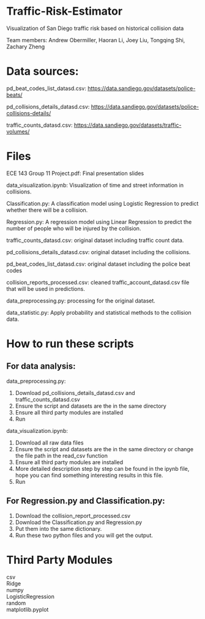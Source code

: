 # Traffic-Risk-Estimator
Visualization of San Diego traffic risk based on historical collision data

Team members: Andrew Obermiller, Haoran Li, Joey Liu, Tongqing Shi, Zachary Zheng

# Data sources:
pd_beat_codes_list_datasd.csv: 	https://data.sandiego.gov/datasets/police-beats/

pd_collisions_details_datasd.csv: https://data.sandiego.gov/datasets/police-collisions-details/

traffic_counts_datasd.csv: https://data.sandiego.gov/datasets/traffic-volumes/

# Files

ECE 143 Group 11 Project.pdf: Final presentation slides

data_visualization.ipynb: Visualization of time and street information in collisions.

Classification.py: A classification model using Logistic Regression to predict whether there will be a collision.  

Regression.py: A regression model using Linear Regression to predict the number of people who will be injured by the collision.  

traffic_counts_datasd.csv: original dataset including traffic count data.  

pd_collisions_details_datasd.csv: original dataset including the collisions.  

pd_beat_codes_list_datasd.csv: original dataset including the police beat codes

collision_reports_processed.csv: cleaned traffic_account_datasd.csv file that will be used in predictions.  

data_preprocessing.py: processing for the original dataset.  

data_statistic.py: Apply probability and statistical methods to the collision data.

# How to run these scripts
## For data analysis:

data_preprocessing.py:
1. Download pd_collisions_details_datasd.csv and traffic_counts_datasd.csv
2. Ensure the script and datasets are the in the same directory
3. Ensure all third party modules are installed
4. Run

data_visualization.ipynb:
1. Download all raw data files
2. Ensure the script and datasets are the in the same directory or change the file path in the read_csv function
3. Ensure all third party modules are installed
4. More detailed description step by step can be found in the ipynb file, hope you can find something interesting results in this file.
5. Run

## For Regression.py and Classification.py:
1. Download the collision_report_processed.csv
2. Download the Classification.py and Regression.py
3. Put them into the same dictionary.
4. Run these two python files and you will get the output.

# Third Party Modules
csv  
Ridge  
numpy  
LogisticRegression  
random  
matplotlib.pyplot  
